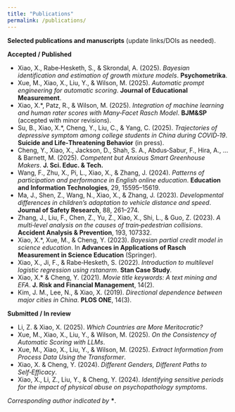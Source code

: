 ```yaml
---
title: "Publications"
permalink: /publications/
---
```


**Selected publications and manuscripts** (update links/DOIs as needed).

**Accepted / Published**
- Xiao, X., Rabe‑Hesketh, S., & Skrondal, A. (2025). *Bayesian identification and estimation of growth mixture models*. **Psychometrika**.  
- Xue, M., Xiao, X., Liu, Y., & Wilson, M. (2025). *Automatic prompt engineering for automatic scoring*. **Journal of Educational Measurement**.  
- Xiao, X.*, Patz, R., & Wilson, M. (2025). *Integration of machine learning and human rater scores with Many‑Facet Rasch Model*. **BJM&SP** (accepted with minor revisions).  
- Su, B., Xiao, X.*, Cheng, Y., Liu, C., & Yang, C. (2025). *Trajectories of depressive symptom among college students in China during COVID‑19*. **Suicide and Life‑Threatening Behavior** (in press).  
- Cheng, Y., Xiao, X., Jackson, D., Shah, S. A., Abdus‑Sabur, F., Hira, A., ... & Barnett, M. (2025). *Competent but Anxious Smart Greenhouse Makers*. **J. Sci. Educ. & Tech.**  
- Wang, F., Zhu, X., Pi, L., Xiao, X., & Zhang, J. (2024). *Patterns of participation and performance in English online education*. **Education and Information Technologies**, 29, 15595–15619.  
- Ma, J., Shen, Z., Wang, N., Xiao, X., & Zhang, J. (2023). *Developmental differences in children’s adaptation to vehicle distance and speed*. **Journal of Safety Research**, 88, 261–274.  
- Zhang, J., Liu, F., Chen, Z., Yu, Z., Xiao, X., Shi, L., & Guo, Z. (2023). *A multi‑level analysis on the causes of train‑pedestrian collisions*. **Accident Analysis & Prevention**, 193, 107332.  
- Xiao, X.*, Xue, M., & Cheng, Y. (2023). *Bayesian partial credit model in science education*. In **Advances in Applications of Rasch Measurement in Science Education** (Springer).  
- Xiao, X., Ji, F., & Rabe‑Hesketh, S. (2022). *Introduction to multilevel logistic regression using rstanarm*. **Stan Case Study**.  
- Xiao, X.* & Cheng, Y. (2021). *Movie title keywords: A text mining and EFA*. **J. Risk and Financial Management**, 14(2).  
- Kim, J. M., Lee, N., & Xiao, X. (2019). *Directional dependence between major cities in China*. **PLOS ONE**, 14(3).  

**Submitted / In review**
- Li, Z. & Xiao, X. (2025). *Which Countries are More Meritocratic?*  
- Xue, M., Xiao, X., Liu, Y., & Wilson, M. (2025). *On the Consistency of Automatic Scoring with LLMs*.  
- Xue, M., Xiao, X., Liu, Y., & Wilson, M. (2025). *Extract Information from Process Data Using the Transformer*.  
- Xiao, X. & Cheng, Y. (2024). *Different Genders, Different Paths to Self‑Efficacy*.  
- Xiao, X., Li, Z., Liu, Y., & Cheng, Y. (2024). *Identifying sensitive periods for the impact of physical abuse on psychopathology symptoms*.  

*Corresponding author indicated by* **\***.
